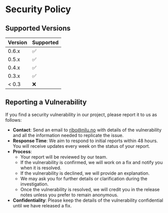 # Security Policy

## Supported Versions

| Version | Supported          |
| ------- | ------------------ |
| 0.6.x   | :white_check_mark: |
| 0.5.x   | :white_check_mark: |
| 0.4.x   | :white_check_mark: |
| 0.3.x   | :white_check_mark: |
| < 0.3   | :x:                |

## Reporting a Vulnerability

If you find a security vulnerability in our project, please report it to us as follows:

- **Contact**: Send an email to [ribo@nilu.no](mailto:ribo@nilu.no) with details of the vulnerability and all the information needed to replicate the issue.
- **Response Time**: We aim to respond to initial reports within 48 hours. You will receive updates every week on the status of your report.
- **Process**:
  - Your report will be reviewed by our team.
  - If the vulnerability is confirmed, we will work on a fix and notify you when it is resolved.
  - If the vulnerability is declined, we will provide an explanation.
  - We may ask you for further details or clarification during the investigation.
  - Once the vulnerability is resolved, we will credit you in the release notes unless you prefer to remain anonymous.
- **Confidentiality**: Please keep the details of the vulnerability confidential until we have released a fix.

